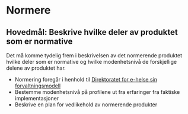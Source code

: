 # Normere

## Hovedmål: Beskrive hvilke deler av produktet som er normative

Det må komme tydelig frem i beskrivelsen av det normerende produktet hvilke deler som er normative og hvilke modenhetsnivå de forskjellige delene av produktet har.

* Normering foregår i henhold til [Direktoratet for e-helse sin forvaltningsmodell](https://ehelse.no/publikasjoner/forvaltningsmodell-for-normerende-produkter-fra-direktoratet-for-e-helse)
* Bestemme modenhetsnivå på profilene ut fra erfaringer fra faktiske implementasjoner
* Beskrive en plan for vedlikehold av normerende produkter
